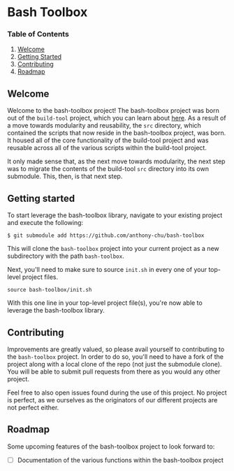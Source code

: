 # Bash Toolbox

### Table of Contents

1. [Welcome](#welcome)
2. [Getting Started](#getting-started)
3. [Contributing](#contributing)
4. [Roadmap](#roadmap)

## Welcome

Welcome to the bash-toolbox project! The bash-toolbox project was born out of
the `build-tool` project, which you can learn about [here](
https://github.com/anthony-chu/build-tool). As a result of a move towards
modularity and reusability, the `src` directory, which contained the scripts
that now reside in the bash-toolbox project, was born. It housed all of the core
functionality of the build-tool project and was reusable across all of the
various scripts within the build-tool project.

It only made sense that, as the next move towards modularity, the next step was
to migrate the contents of the build-tool `src` directory into its own
submodule. This, then, is that next step.

## Getting started

To start leverage the bash-toolbox library, navigate to your existing project
and execute the following:

```
$ git submodule add https://github.com/anthony-chu/bash-toolbox
```

This will clone the `bash-toolbox` project into your current project as a new
subdirectory with the path `bash-toolbox`.

Next, you'll need to make sure to source `init.sh` in every one of your
top-level project files.

`source bash-toolbox/init.sh`

With this one line in your top-level project file(s), you're now able to
leverage the bash-toolbox library.

## Contributing

Improvements are greatly valued, so please avail yourself to contributing to the
`bash-toolbox` project. In order to do so, you'll need to have a fork of the
project along with a local clone of the repo (not just the submodule clone). You
will be able to submit pull requests from there as you would any other project.

Feel free to also open issues found during the use of this project. No project
is perfect, as we ourselves as the originators of our different projects are not
perfect either.

## Roadmap

Some upcoming features of the bash-toolbox project to look forward to:

- [ ] Documentation of the various functions within the bash-toolbox project